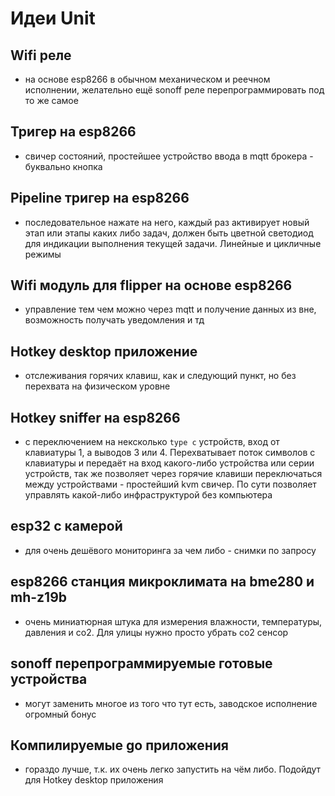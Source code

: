 # Идеи Unit

## Wifi реле
- на основе esp8266 в обычном механическом и реечном исполнении, желательно ещё sonoff реле перепрограммировать под то же самое

## Тригер на esp8266
- свичер состояний, простейшее устройство ввода в mqtt брокера - буквально кнопка

## Pipeline тригер на esp8266
- последовательное нажате на него, каждый раз активирует новый этап или этапы каких либо задач, должен быть цветной светодиод для индикации выполнения текущей задачи. Линейные и цикличные режимы

## Wifi модуль для flipper на основе esp8266
- управление тем чем можно через mqtt и получение данных из вне, возможность получать уведомления и тд

## Hotkey desktop приложение
- отслеживания горячих клавиш, как и следующий пункт, но без перехвата на физическом уровне

## Hotkey sniffer на esp8266
- с переключением на нексколько `type c` устройств, вход от клавиатуры 1, а выводов 3 или 4. Перехватывает поток символов с клавиатуры и передаёт на вход какого-либо устройства или серии устройств, так же позволяет через горячие клавиши переключаться между устройствами - простейший kvm свичер. По сути позволяет управлять какой-либо инфраструктурой без компьютера

## esp32 с камерой
-  для очень дешёвого мониторинга за чем либо - снимки по запросу

## esp8266 станция микроклимата на bme280 и mh-z19b
- очень миниатюрная штука для измерения влажности, температуры, давления и co2. Для улицы нужно просто убрать co2 сенсор

## sonoff перепрограммируемые готовые устройства
- могут заменить многое из того что тут есть, заводское исполнение огромный бонус

## Компилируемые go приложения
- гораздо лучше, т.к. их очень легко запустить на чём либо. Подойдут для Hotkey desktop приложения